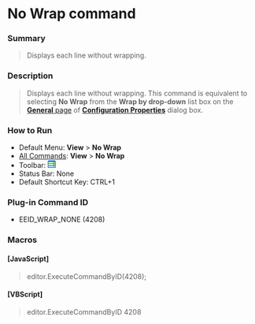 # No Wrap command

### Summary

> Displays each line without wrapping.

### Description

> Displays each line without wrapping. This command is equivalent to
> selecting **No Wrap** from the
> **Wrap by drop-down** list box
> on the [**General** page](../../dlg/properties/general/index)
> of **[Configuration Properties](../../dlg/properties/index)** dialog box.

### How to Run

- Default Menu: **View** \> **No Wrap**
- [All Commands](../tools/all_commands): **View** >
**No Wrap**
- Toolbar: ![](../../images/wrapnone.gif)
- Status Bar: None
- Default Shortcut Key: CTRL+1

### Plug-in Command ID

- EEID\_WRAP\_NONE (4208)

### Macros

#### \[JavaScript\]

> editor.ExecuteCommandByID(4208);

#### \[VBScript\]

> editor.ExecuteCommandByID 4208